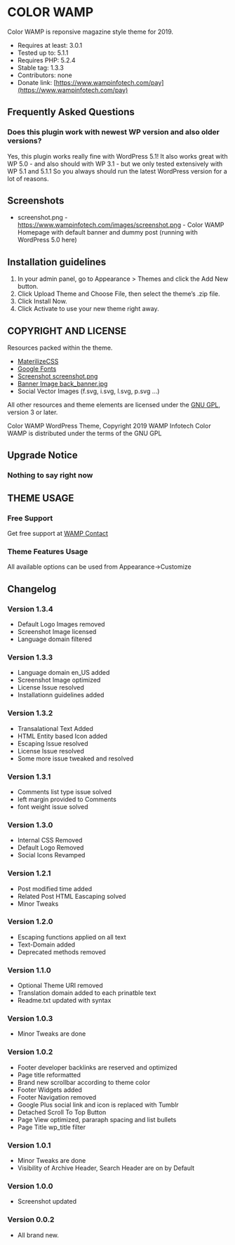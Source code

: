 # COLOR WAMP
Color WAMP is reponsive magazine style theme for 2019.
* Requires at least: 3.0.1
* Tested up to: 5.1.1
* Requires PHP: 5.2.4
* Stable tag: 1.3.3
* Contributors: none
* Donate link: [https://www.wampinfotech.com/pay](https://www.wampinfotech.com/pay)


## Frequently Asked Questions 

### Does this plugin work with newest WP version and also older versions?
Yes, this plugin works really fine with WordPress 5.1!
It also works great with WP 5.0 - and also should with WP 3.1 - but we only tested extensively with WP 5.1 and 5.1.1 So you always should run the latest WordPress version for a lot of reasons.



## Screenshots 

* screenshot.png - https://www.wampinfotech.com/images/screenshot.png - Color WAMP Homepage with default banner and dummy post (running with WordPress 5.0 here)

## Installation guidelines
 1. In your admin panel, go to Appearance > Themes and click the Add New button.
 2. Click Upload Theme and Choose File, then select the theme’s .zip file. 
 3. Click Install Now.
 4. Click Activate to use your new theme right away.


## COPYRIGHT AND LICENSE

Resources packed within the theme.
* [MaterilizeCSS](http://materializecss.com/)
* [Google Fonts](http://fonts.google.com/)
* [Screenshot screenshot.png](https://www.wampinfotech.com/images/screenshot.png)
* [Banner Image back_banner.jpg](https://www.pexels.com/photo/group-hand-fist-bump-1068523/)
* Social Vector Images (f.svg, i.svg, l.svg, p.svg ...)

All other resources and theme elements are licensed under the [GNU GPL](http://www.gnu.org/licenses/gpl-3.0.txt), version 3 or later.

Color WAMP WordPress Theme, Copyright 2019 WAMP Infotech
Color WAMP is distributed under the terms of the GNU GPL


## Upgrade Notice
### Nothing to say right now
## THEME USAGE 

### Free Support
Get free support at [WAMP Contact](https://www.wampinfotech.com/contact)

### Theme Features Usage
All available options can be used from Appearance->Customize


## Changelog

### Version 1.3.4
* Default Logo Images removed
* Screenshot Image licensed
* Language domain filtered

### Version 1.3.3
* Language domain en_US added
* Screenshot Image optimized
* License Issue resolved
* Installationn guidelines added


### Version 1.3.2 
* Transalational Text Added
* HTML Entity based Icon added
* Escaping Issue resolved
* License Issue resolved
* Some more issue tweaked and resolved

### Version 1.3.1 
* Comments list type issue solved
* left margin provided to Comments
* font weight issue solved

### Version 1.3.0
* Internal CSS Removed
* Default Logo Removed
* Social Icons Revamped

### Version 1.2.1
* Post modified time added
* Related Post HTML Eascaping solved
* Minor Tweaks

### Version 1.2.0
* Escaping functions applied on all text
* Text-Domain added
* Deprecated methods removed

### Version 1.1.0 
* Optional Theme URI removed
* Translation domain added to each prinatble text
* Readme.txt updated with syntax

### Version 1.0.3
* Minor Tweaks are done

### Version 1.0.2
* Footer developer backlinks are reserved and optimized
* Page title reformatted
* Brand new scrollbar according to theme color
* Footer Widgets added
* Footer Navigation removed
* Google Plus social link and icon is replaced with Tumblr
* Detached Scroll To Top Button
* Page View optimized, pararaph spacing and list bullets
* Page Title wp_title filter

### Version 1.0.1
* Minor Tweaks are done
* Visibility of Archive Header, Search Header are on by Default

### Version 1.0.0
* Screenshot updated

### Version 0.0.2
* All brand new.
